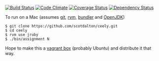 [![Build Status](https://api.travis-ci.org/scotdalton/ceely.png?branch=master)](https://travis-ci.org/scotdalton/ceely)
[![Code Climate](https://codeclimate.com/github/scotdalton/ceely.png)](https://codeclimate.com/github/scotdalton/ceely)
[![Coverage Status](https://coveralls.io/repos/scotdalton/ceely/badge.png?branch=master)](https://coveralls.io/r/scotdalton/ceely)
[![Dependency Status](https://gemnasium.com/scotdalton/ceely.png)](https://gemnasium.com/scotdalton/ceely)

To run on a Mac
(assumes [git](http://git-scm.com/), 
[rvm](http://rvm.io), [bundler](http://bundler.io/) and
[OpenJDK](http://openjdk.java.net/))

    $ git clone https://github.com/scotdalton/ceely.git
    $ cd ceely
    $ rvm use jruby
    $ ./bin/assignment N

Hope to make this a [vagrant box](http://www.vagrantup.com/)
(probably Ubuntu) and distribute it that way.
